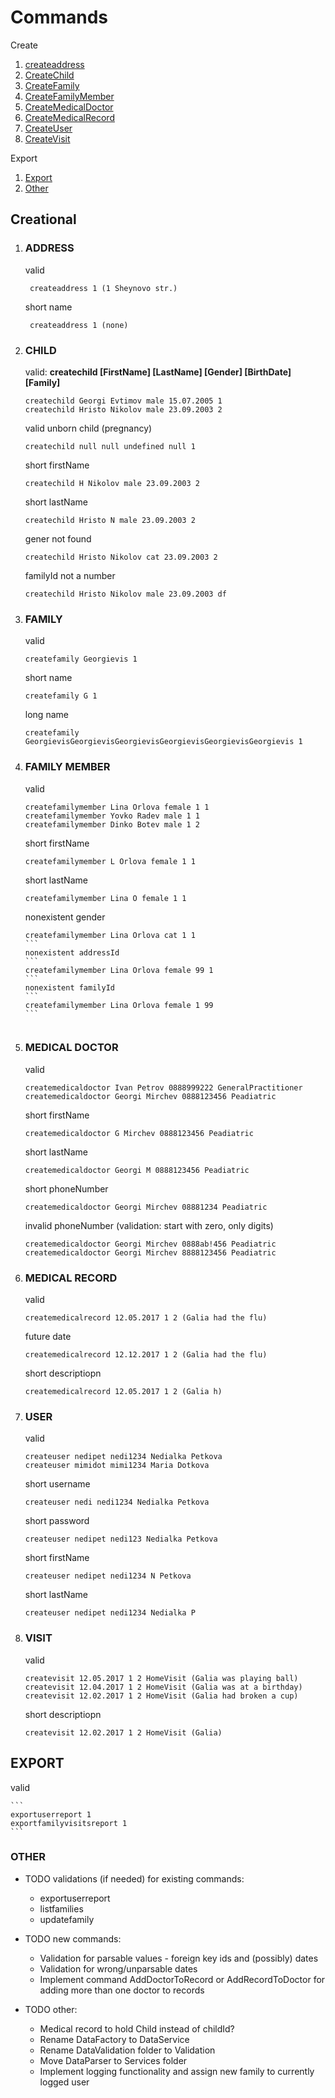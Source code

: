 # Commands #

Create
1. [createaddress](#address)
1. [CreateChild](#child)
1. [CreateFamily](#family)
1. [CreateFamilyMember](#family-member)
1. [CreateMedicalDoctor](#medical-doctor)
1. [CreateMedicalRecord](#medical-record)
1. [CreateUser](#user)
1. [CreateVisit](#visit)

Export

1. [Export](#export)
1. [Other](#other)

## Creational ##

1. ### ADDRESS

    valid
        
        createaddress 1 (1 Sheynovo str.)
        
    short name
        
        createaddress 1 (none)
        

2. ### CHILD

    valid: **createchild [FirstName] [LastName] [Gender] [BirthDate] [Family]**

    ```
    createchild Georgi Evtimov male 15.07.2005 1
    createchild Hristo Nikolov male 23.09.2003 2
    ```

    valid unborn child (pregnancy)
    ```
    createchild null null undefined null 1
    ```

    short firstName
    ```
    createchild H Nikolov male 23.09.2003 2
    ```

    short lastName
    ```
    createchild Hristo N male 23.09.2003 2
    ```

    gener not found
    ```
    createchild Hristo Nikolov cat 23.09.2003 2
    ```

    familyId not a number
    ```
    createchild Hristo Nikolov male 23.09.2003 df
    ```

1. ### FAMILY

    valid
    ```
    createfamily Georgievis 1
    ```

    short name
    ```
    createfamily G 1
    ```

    long name
    ```
    createfamily GeorgievisGeorgievisGeorgievisGeorgievisGeorgievisGeorgievis 1
    ```

1. ### FAMILY MEMBER

    valid
    ```
    createfamilymember Lina Orlova female 1 1
    createfamilymember Yovko Radev male 1 1
    createfamilymember Dinko Botev male 1 2
    ```
    short firstName
    ```
    createfamilymember L Orlova female 1 1
    ```
    short lastName
    ```
    createfamilymember Lina O female 1 1
    ```
    nonexistent gender
    ````
    createfamilymember Lina Orlova cat 1 1
    ```
    nonexistent addressId
    ```
    createfamilymember Lina Orlova female 99 1
    ```
    nonexistent familyId
    ```
    createfamilymember Lina Orlova female 1 99
    ```


1. ### MEDICAL DOCTOR

    valid
    ```
    createmedicaldoctor Ivan Petrov 0888999222 GeneralPractitioner
    createmedicaldoctor Georgi Mirchev 0888123456 Peadiatric
    ```
    
    short firstName
    ```
    createmedicaldoctor G Mirchev 0888123456 Peadiatric
    ```
    
    short lastName
    ```
    createmedicaldoctor Georgi M 0888123456 Peadiatric
    ```
    
    short phoneNumber
    ```
    createmedicaldoctor Georgi Mirchev 08881234 Peadiatric
    ```
    
    invalid phoneNumber (validation: start with zero, only digits)
    ```
    createmedicaldoctor Georgi Mirchev 0888ab!456 Peadiatric
    createmedicaldoctor Georgi Mirchev 8888123456 Peadiatric
    ```

1. ### MEDICAL RECORD
    
    valid
    ```
    createmedicalrecord 12.05.2017 1 2 (Galia had the flu)
    ```
    
    future date
    ```
    createmedicalrecord 12.12.2017 1 2 (Galia had the flu)
    ```
    
    short descriptiopn
    ```
    createmedicalrecord 12.05.2017 1 2 (Galia h)
    ```

1. ### USER
    
    valid
    ```
    createuser nedipet nedi1234 Nedialka Petkova 
    createuser mimidot mimi1234 Maria Dotkova 
    ```

    short username
    ```
    createuser nedi nedi1234 Nedialka Petkova 
    ```

    short password
    ```
    createuser nedipet nedi123 Nedialka Petkova
    ```

    short firstName
    ```
    createuser nedipet nedi1234 N Petkova
    ```

    short lastName
    ```
    createuser nedipet nedi1234 Nedialka P
    ```

1. ### VISIT
    valid 
    ```
    createvisit 12.05.2017 1 2 HomeVisit (Galia was playing ball)
    createvisit 12.04.2017 1 2 HomeVisit (Galia was at a birthday)
    createvisit 12.02.2017 1 2 HomeVisit (Galia had broken a cup)
    ```
    
    short descriptiopn
    ```
    createvisit 12.02.2017 1 2 HomeVisit (Galia)
    ````



## EXPORT

valid

    ```
    exportuserreport 1
    exportfamilyvisitsreport 1
    ```

### OTHER

- TODO validations (if needed) for existing commands:

    - exportuserreport
    - listfamilies
    - updatefamily

- TODO new commands:

    - Validation for parsable values - foreign key ids and (possibly) dates
    - Validation for wrong/unparsable dates
    - Implement command AddDoctorToRecord or AddRecordToDoctor for adding more than one doctor to records

- TODO other:

    - Medical record to hold Child instead of childId?
    - Rename DataFactory to DataService
    - Rename DataValidation folder to Validation
    - Move DataParser to Services folder
    - Implement logging functionality and assign new family to currently logged user
